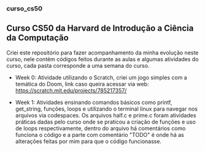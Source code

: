 ### curso_cs50
## Curso CS50 da Harvard de Introdução a Ciência da Computação

Criei este repositório para fazer acompanhamento da minha evolução neste curso, nele contém códigos feitos durante as aulas e algumas atividades do curso, cada pasta corresponde a uma semana do curso.

- Week 0: Atividade utilizando o Scratch, criei um jogo simples com a temática do Doom, link caso queira acessar via web:
https://scratch.mit.edu/projects/785217357/
  
- Week 1: Atividades ensinando comandos básicos como printf, get_string, funções, loops e utilizando o terminal linux para navegar nos arquivos via codespaces.
Os arquivos half.c e prime.c foram atividades práticas dadas pelo curso onde se praticou a criação de funções e uso de loops respectivamente, dentro do arquivo há comentários como funciona o código e a parte com comentário "TODO" é onde há as alterações feitas por mim para que o código funcionasse. 
